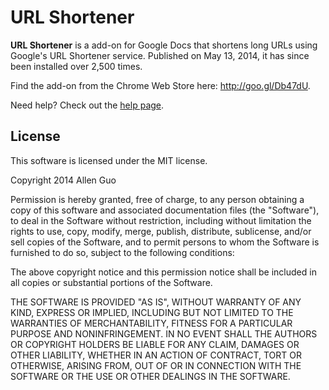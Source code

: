 URL Shortener
=============

**URL Shortener** is a add-on for Google Docs that shortens long URLs using Google's URL Shortener service.
Published on May 13, 2014, it has since been installed over 2,500 times.

Find the add-on from the Chrome Web Store here: http://goo.gl/Db47dU.

Need help? Check out the [help page](http://allenguo.us/projects/url-shortener/help.html).

License
-------

This software is licensed under the MIT license.

Copyright 2014 Allen Guo

Permission is hereby granted, free of charge, to any person obtaining a copy
of this software and associated documentation files (the "Software"), to deal
in the Software without restriction, including without limitation the rights
to use, copy, modify, merge, publish, distribute, sublicense, and/or sell
copies of the Software, and to permit persons to whom the Software is
furnished to do so, subject to the following conditions:

The above copyright notice and this permission notice shall be included in
all copies or substantial portions of the Software.

THE SOFTWARE IS PROVIDED "AS IS", WITHOUT WARRANTY OF ANY KIND, EXPRESS OR
IMPLIED, INCLUDING BUT NOT LIMITED TO THE WARRANTIES OF MERCHANTABILITY,
FITNESS FOR A PARTICULAR PURPOSE AND NONINFRINGEMENT. IN NO EVENT SHALL THE
AUTHORS OR COPYRIGHT HOLDERS BE LIABLE FOR ANY CLAIM, DAMAGES OR OTHER
LIABILITY, WHETHER IN AN ACTION OF CONTRACT, TORT OR OTHERWISE, ARISING FROM,
OUT OF OR IN CONNECTION WITH THE SOFTWARE OR THE USE OR OTHER DEALINGS IN
THE SOFTWARE.
